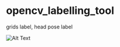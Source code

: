 # opencv_labelling_tool
grids label, head pose label

![Alt Text](https://github.com/Huangtingting93/opencv_labelling_tool/blob/99b634a04f2235136349401be61e1832d31ebe97/grid_label_gif.gif)
